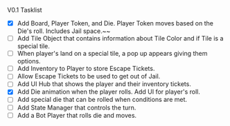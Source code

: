 V0.1 Tasklist
- [x] Add Board, Player Token, and Die. Player Token moves based on the Die's roll. Includes Jail space.~~
- [ ] Add Tile Object that contains information about Tile Color and if Tile is a special tile. 
- [ ] When player's land on a special tile, a pop up appears giving them options.
- [ ] Add Inventory to Player to store Escape Tickets. 
- [ ] Allow Escape Tickets to be used to get out of Jail.
- [ ] Add UI Hub that shows the player and their inventory tickets.
- [x] Add Die animation when the player rolls. Add UI for player's roll.
- [ ] Add special die that can be rolled when conditions are met.
- [ ] Add State Manager that controls the turn.
- [ ] Add a Bot Player that rolls die and moves.
